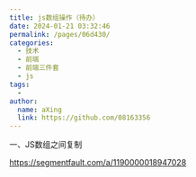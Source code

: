 ```yaml
---
title: js数组操作（待办）
date: 2024-01-21 03:32:46
permalink: /pages/06d430/
categories:
  - 技术
  - 前端
  - 前端三件套
  - js
tags:
  - 
author: 
  name: aXing
  link: https://github.com/08163356
---
```

一、JS数组之间复制

https://segmentfault.com/a/1190000018947028